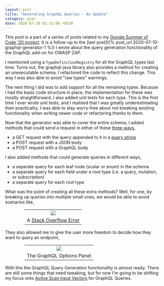 ```yaml
---
layout: post
title: "Generating GraphQL Queries - An Update"
category: gsoc
date: 2020-07-30 01:15:00 +0530
---
```


This post is a part of a series of posts related to my [Google Summer of Code '20 project](/gsoc/). It is a follow-up to the [last post]({% post_url 2020-07-10-graphql-generator-1 %}) I wrote about the query generation functionality of the GraphQL add-on for OWASP ZAP.

I mentioned using a `TypeDefinitionRegistry` for all the GraphQL types last time. Turns out, the graphql-java library also provides a method for creating an unexecutable schema. I refactored the code to reflect this change. This way I was also able to avoid "raw types" warnings.

The next thing I did was to add support for all the remaining types. Because I had the basic code structure in place, the implementation for these was mostly straightforward. I also added unit tests for each type. This is the first time I ever wrote unit tests, and I realised that I was greatly underestimating their practicality. I was able to stay worry-free about not breaking existing functionality when writing newer code or refactoring thanks to them.

Now that the generator was able to cover the entire schema, I added methods that could send a request in either of these [three ways](https://graphql.org/learn/serving-over-http/),
- a GET request with the query appended to it in a [query string](https://en.wikipedia.org/wiki/Query_string)
- a POST request with a JSON body
- a POST request with a GraphQL body

I also added methods that could generate queries in different ways,
- a separate query for each leaf node (scalar or enum) in the schema
- a separate query for each field under a root type (i.e. a query, mutation, or subscription)
- a separate query for each root type

What was the point of creating all these extra methods? Well, for one, by breaking up queries into multiple small ones, we would be able to avoid scenarios like,

<center>
<table style="table-layout: auto; width: 75%;">
<tbody>
<tr><td align="center">
<img src="/assets/images/graphql-generator-stack-overflow.png">
</td></tr>
<tr><td align="center">
A <a href="https://stackoverflow.com/questions/214741/what-is-a-stackoverflowerror">Stack Overflow Error</a>
</td></tr>
</tbody>
</table>
</center>

They also allowed me to give the user more freedom to decide how they want to query an endpoint,

<center>
<table style="table-layout: auto; width: 75%;">
<tbody>
<tr><td align="center">
<img src="/assets/images/graphql-generator-options-panel.png">
</td></tr>
<tr><td align="center">
The GraphQL Options Panel
</td></tr>
</tbody>
</table>
</center>

With this the GraphQL Query Generation functionality is almost ready. There are still some things that need tweaking, but for now I'm going to be shifting my focus onto [Active Scan Input Vectors](https://www.zaproxy.org/docs/desktop/ui/dialogs/options/ascaninput/) for GraphQL Queries.
